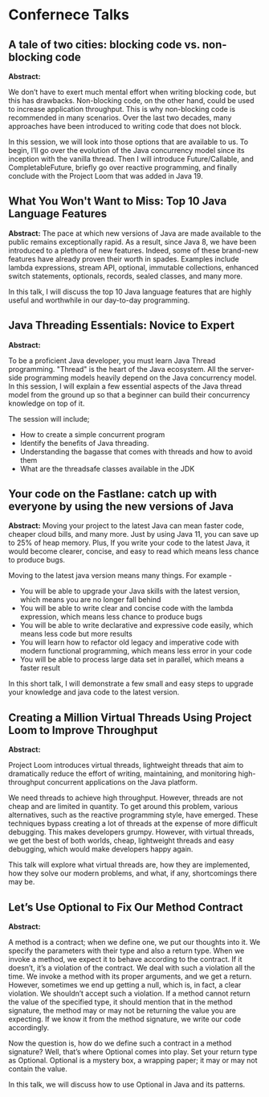 # Confernece Talks


## A tale of two cities: blocking code vs. non-blocking code

**Abstract:**

We don’t have to exert much mental effort when writing blocking code, but this has drawbacks. Non-blocking code, on the other hand, could be used to increase application throughput. This is why non-blocking code is recommended in many scenarios. Over the last two decades, many approaches have been introduced to writing code that does not block.

In this session, we will look into those options that are available to us. To begin, I’ll go over the evolution of the Java concurrency model since its inception with the vanilla thread. Then I will introduce Future/Callable, and CompletableFuture, briefly go over reactive programming, and finally conclude with the Project Loom that was added in Java 19.


## What You Won't Want to Miss: Top 10 Java Language Features
**Abstract:**
The pace at which new versions of Java are made available to the public remains exceptionally rapid. As a result, since Java 8, we have been introduced to a plethora of new features. Indeed, some of these brand-new features have already proven their worth in spades. Examples include lambda expressions, stream API, optional, immutable collections, enhanced switch statements, optionals, records, sealed classes, and many more.

In this talk, I will discuss the top 10 Java language features that are highly useful and worthwhile in our day-to-day programming.

## Java Threading Essentials: Novice to Expert
**Abstract:**

To be a proficient Java developer, you must learn Java Thread programming. "Thread" is the heart of the Java ecosystem. All the server-side programming models heavily depend on the Java concurrency model. In this session, I will explain a few essential aspects of the Java thread model from the ground up so that a beginner can build their concurrency knowledge on top of it.

The session will include;

- How to create a simple concurrent program
- Identify the benefits of Java threading.
- Understanding the bagasse that comes with threads and how to avoid them
- What are the threadsafe classes available in the JDK

## Your code on the Fastlane: catch up with everyone by using the new versions of Java
**Abstract:**
Moving your project to the latest Java can mean faster code, cheaper cloud bills, and many more. Just by using Java 11, you can save up to 25% of heap memory. Plus, If you write your code to the latest Java, it would become clearer, concise, and easy to read which means less chance to produce bugs.

Moving to the latest java version means many things. For example -

- You will be able to upgrade your Java skills with the latest version, which means you are no longer fall behind
- You will be able to write clear and concise code with the lambda expression, which means less chance to produce bugs
- You will be able to write declarative and expressive code easily, which means less code but more results
- You will learn how to refactor old legacy and imperative code with modern functional programming, which means less error in your code
- You will be able to process large data set in parallel, which means a faster result

In this short talk, I will demonstrate a few small and easy steps to upgrade your knowledge and java code to the latest version.


## Creating a Million Virtual Threads Using Project Loom to Improve Throughput
**Abstract:**

Project Loom introduces virtual threads, lightweight threads that aim to dramatically reduce the effort of writing, maintaining, and monitoring high-throughput concurrent applications on the Java platform.

We need threads to achieve high throughput. However, threads are not cheap and are limited in quantity. To get around this problem, various alternatives, such as the reactive programming style, have emerged. These techniques bypass creating a lot of threads at the expense of more difficult debugging. This makes developers grumpy. However, with virtual threads, we get the best of both worlds, cheap, lightweight threads and easy debugging, which would make developers happy again.

This talk will explore what virtual threads are, how they are implemented, how they solve our modern problems, and what, if any, shortcomings there may be.

## Let’s Use Optional to Fix Our Method Contract
**Abstract:**

A method is a contract; when we define one, we put our thoughts into it. We specify the parameters with their type and also a return type. When we invoke a method, we expect it to behave according to the contract. If it doesn’t, it’s a violation of the contract.
We deal with such a violation all the time. We invoke a method with its proper arguments, and we get a return. However, sometimes we end up getting a null, which is, in fact, a clear violation. We shouldn’t accept such a violation. If a method cannot return the value of the specified type, it should mention that in the method signature, the method may or may not be returning the value you are expecting. If we know it from the method signature, we write our code accordingly.

Now the question is, how do we define such a contract in a method signature? Well, that’s where Optional comes into play. Set your return type as Optional. Optional is a mystery box, a wrapping paper; it may or may not contain the value.

In this talk, we will discuss how to use Optional in Java and its patterns.


